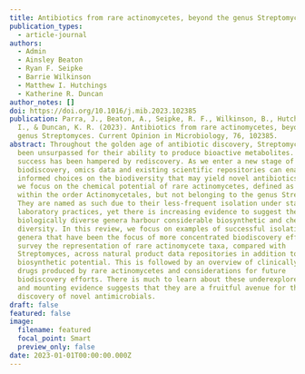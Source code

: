 ```yaml
---
title: Antibiotics from rare actinomycetes, beyond the genus Streptomyces
publication_types:
  - article-journal
authors:
  - Admin
  - Ainsley Beaton
  - Ryan F. Seipke
  - Barrie Wilkinson
  - Matthew I. Hutchings
  - Katherine R. Duncan
author_notes: []
doi: https://doi.org/10.1016/j.mib.2023.102385
publication: Parra, J., Beaton, A., Seipke, R. F., Wilkinson, B., Hutchings, M.
  I., & Duncan, K. R. (2023). Antibiotics from rare actinomycetes, beyond the
  genus Streptomyces. Current Opinion in Microbiology, 76, 102385.
abstract: Throughout the golden age of antibiotic discovery, Streptomyces have
  been unsurpassed for their ability to produce bioactive metabolites. Yet, this
  success has been hampered by rediscovery. As we enter a new stage of
  biodiscovery, omics data and existing scientific repositories can enable
  informed choices on the biodiversity that may yield novel antibiotics. Here,
  we focus on the chemical potential of rare actinomycetes, defined as bacteria
  within the order Actinomycetales, but not belonging to the genus Streptomyces.
  They are named as such due to their less-frequent isolation under standard
  laboratory practices, yet there is increasing evidence to suggest these
  biologically diverse genera harbour considerable biosynthetic and chemical
  diversity. In this review, we focus on examples of successful isolation and
  genera that have been the focus of more concentrated biodiscovery efforts, we
  survey the representation of rare actinomycete taxa, compared with
  Streptomyces, across natural product data repositories in addition to its
  biosynthetic potential. This is followed by an overview of clinically useful
  drugs produced by rare actinomycetes and considerations for future
  biodiscovery efforts. There is much to learn about these underexplored taxa,
  and mounting evidence suggests that they are a fruitful avenue for the
  discovery of novel antimicrobials.
draft: false
featured: false
image:
  filename: featured
  focal_point: Smart
  preview_only: false
date: 2023-01-01T00:00:00.000Z
---
```

